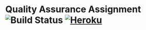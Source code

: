 
# Quality Assurance Assignment ![Build Status](https://travis-ci.com/Arr461/SoftwareQA.svg?branch=master) [![Heroku](http://heroku-badge.herokuapp.com/?app=qa-assignment-sb2726)](https://damp-stream-00107.herokuapp.com/) 
